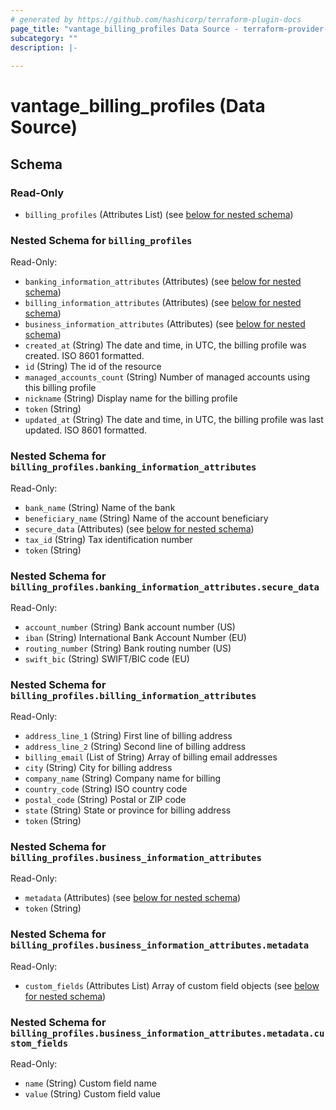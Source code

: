 ```yaml
---
# generated by https://github.com/hashicorp/terraform-plugin-docs
page_title: "vantage_billing_profiles Data Source - terraform-provider-vantage"
subcategory: ""
description: |-
  
---
```


# vantage_billing_profiles (Data Source)





<!-- schema generated by tfplugindocs -->
## Schema

### Read-Only

- `billing_profiles` (Attributes List) (see [below for nested schema](#nestedatt--billing_profiles))

<a id="nestedatt--billing_profiles"></a>
### Nested Schema for `billing_profiles`

Read-Only:

- `banking_information_attributes` (Attributes) (see [below for nested schema](#nestedatt--billing_profiles--banking_information_attributes))
- `billing_information_attributes` (Attributes) (see [below for nested schema](#nestedatt--billing_profiles--billing_information_attributes))
- `business_information_attributes` (Attributes) (see [below for nested schema](#nestedatt--billing_profiles--business_information_attributes))
- `created_at` (String) The date and time, in UTC, the billing profile was created. ISO 8601 formatted.
- `id` (String) The id of the resource
- `managed_accounts_count` (String) Number of managed accounts using this billing profile
- `nickname` (String) Display name for the billing profile
- `token` (String)
- `updated_at` (String) The date and time, in UTC, the billing profile was last updated. ISO 8601 formatted.

<a id="nestedatt--billing_profiles--banking_information_attributes"></a>
### Nested Schema for `billing_profiles.banking_information_attributes`

Read-Only:

- `bank_name` (String) Name of the bank
- `beneficiary_name` (String) Name of the account beneficiary
- `secure_data` (Attributes) (see [below for nested schema](#nestedatt--billing_profiles--banking_information_attributes--secure_data))
- `tax_id` (String) Tax identification number
- `token` (String)

<a id="nestedatt--billing_profiles--banking_information_attributes--secure_data"></a>
### Nested Schema for `billing_profiles.banking_information_attributes.secure_data`

Read-Only:

- `account_number` (String) Bank account number (US)
- `iban` (String) International Bank Account Number (EU)
- `routing_number` (String) Bank routing number (US)
- `swift_bic` (String) SWIFT/BIC code (EU)



<a id="nestedatt--billing_profiles--billing_information_attributes"></a>
### Nested Schema for `billing_profiles.billing_information_attributes`

Read-Only:

- `address_line_1` (String) First line of billing address
- `address_line_2` (String) Second line of billing address
- `billing_email` (List of String) Array of billing email addresses
- `city` (String) City for billing address
- `company_name` (String) Company name for billing
- `country_code` (String) ISO country code
- `postal_code` (String) Postal or ZIP code
- `state` (String) State or province for billing address
- `token` (String)


<a id="nestedatt--billing_profiles--business_information_attributes"></a>
### Nested Schema for `billing_profiles.business_information_attributes`

Read-Only:

- `metadata` (Attributes) (see [below for nested schema](#nestedatt--billing_profiles--business_information_attributes--metadata))
- `token` (String)

<a id="nestedatt--billing_profiles--business_information_attributes--metadata"></a>
### Nested Schema for `billing_profiles.business_information_attributes.metadata`

Read-Only:

- `custom_fields` (Attributes List) Array of custom field objects (see [below for nested schema](#nestedatt--billing_profiles--business_information_attributes--metadata--custom_fields))

<a id="nestedatt--billing_profiles--business_information_attributes--metadata--custom_fields"></a>
### Nested Schema for `billing_profiles.business_information_attributes.metadata.custom_fields`

Read-Only:

- `name` (String) Custom field name
- `value` (String) Custom field value


